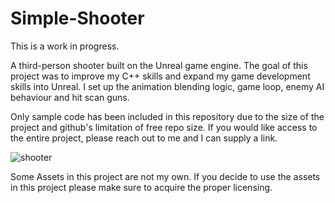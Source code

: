 # Simple-Shooter

This is a work in progress. 

A third-person shooter built on the Unreal game engine. The goal of this project was to improve my C++ skills and expand my game development skills into Unreal. I set up the animation blending logic, game loop, enemy AI behaviour and hit scan guns. 

Only sample code has been included in this repository due to the size of the project and github's limitation of free repo size. If you would like access to the entire project, please reach out to me and I can supply a link.

![shooter](https://user-images.githubusercontent.com/62030323/234153816-0d6ac0a9-4346-4c1f-a8b7-1742bf570a54.png)

Some Assets in this project are not my own. If you decide to use the assets in this project please make sure to acquire the proper licensing. 
